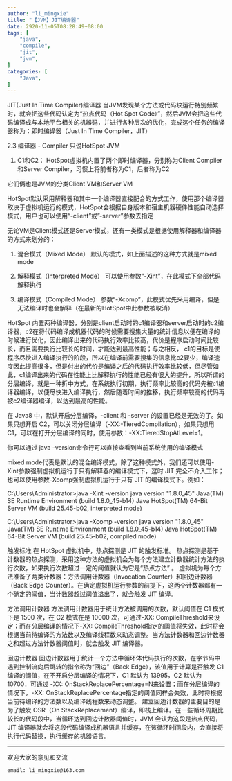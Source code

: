 ```yaml
---
author: "li_mingxie"
title: "【JVM】JIT编译器"
date: 2920-11-05T08:28:49+08:00
tags: [
    "java",
    "compile",
    "jit",
    "jvm",
]
categories: [
    "Java",
]
---
```


JIT(Just In Time Compiler)编译器
当JVM发现某个方法或代码块运行特别频繁时，就会把这些代码认定为“热点代码（Hot Spot Code）”，然后JVM会把这些代码编译成与本地平台相关的机器码，并进行各种层次的优化，完成这个任务的编译器称为：即时编译器（Just In Time Compiler，JIT）

2.3 编译器 - Compiler
只说HotSpot JVM

1. C1和C2：
HotSpot虚拟机内置了两个即时编译器，分别称为Client Compiler和Server Compiler，习惯上将前者称为C1，后者称为C2

它们俩也是JVM的分类Client VM和Server VM

HotSpot默认采用解释器和其中一个编译器直接配合的方式工作，使用那个编译器取决于虚拟机运行的模式，HotSpot会根据自身版本和宿主机器硬件性能自动选择模式，用户也可以使用“-client”或”-server”参数去指定

无论VM是Client模式还是Server模式，还有一类模式是根据使用解释器和编译器的方式来划分的：

1. 混合模式（Mixed Mode）
默认的模式，如上面描述的这种方式就是mixed mode

2. 解释模式（Interpreted Mode）
可以使用参数“-Xint”，在此模式下全部代码解释执行

3. 编译模式（Compiled Mode）
参数“-Xcomp”，此模式优先采用编译，但是无法编译时也会解释（在最新的HotSpot中此参数被取消）


HotSpot 内置两种编译器，分别是client启动时的c1编译器和server启动时的c2编译器，c2在将代码编译成机器代码的时候需要搜集大量的统计信息以便在编译的时候进行优化，因此编译出来的代码执行效率比较高，代价是程序启动时间比较长，而且需要执行比较长的时间，才能达到最高性能；与之相反， c1的目标是使程序尽快进入编译执行的阶段，所以在编译前需要搜集的信息比c2要少，编译速度因此提高很多，但是付出的代价是编译之后的代码执行效率比较低，但尽管如此，c1编译出来的代码在性能上比解释执行的性能已经有很大的提升，所以所谓的分层编译，就是一种折中方式，在系统执行初期，执行频率比较高的代码先被c1编译器编译，以便尽快进入编译执行，然后随着时间的推移，执行频率较高的代码再被c2编译器编译，以达到最高的性能。

在 Java8 中，默认开启分层编译，-client 和 -server 的设置已经是无效的了。如果只想开启 C2，可以关闭分层编译（-XX:-TieredCompilation），如果只想用 C1，可以在打开分层编译的同时，使用参数：-XX:TieredStopAtLevel=1。

你可以通过 java -version命令行可以直接查看到当前系统使用的编译模式

mixed mode代表是默认的混合编译模式，除了这种模式外，我们还可以使用-Xint参数强制虚拟机运行于只有解释器的编译模式下，这时 JIT 完全不介入工作；也可以使用参数-Xcomp强制虚拟机运行于只有 JIT 的编译模式下。例如：

C:\Users\Administrator>java -Xint -version
java version "1.8.0_45"
Java(TM) SE Runtime Environment (build 1.8.0_45-b14)
Java HotSpot(TM) 64-Bit Server VM (build 25.45-b02, interpreted mode)

C:\Users\Administrator>java -Xcomp -version
java version "1.8.0_45"
Java(TM) SE Runtime Environment (build 1.8.0_45-b14)
Java HotSpot(TM) 64-Bit Server VM (build 25.45-b02, compiled mode)

触发标准
在 HotSpot 虚拟机中，热点探测是 JIT 的触发标准。
热点探测是基于计数器的热点探测，采用这种方法的虚拟机会为每个方法建立计数器统计方法的执行次数，如果执行次数超过一定的阈值就认为它是“热点方法” 。
虚拟机为每个方法准备了两类计数器：方法调用计数器（Invocation Counter）和回边计数器（Back Edge Counter）。在确定虚拟机运行参数的前提下，这两个计数器都有一个确定的阈值，当计数器超过阈值溢出了，就会触发 JIT 编译。

方法调用计数器
方法调用计数器用于统计方法被调用的次数，默认阈值在 C1 模式下是 1500 次，在 C2 模式在是 10000 次，可通过-XX: CompileThreshold来设定；而在分层编译的情况下-XX: CompileThreshold指定的阈值将失效，此时将会根据当前待编译的方法数以及编译线程数来动态调整。当方法计数器和回边计数器之和超过方法计数器阈值时，就会触发 JIT 编译器。

回边计数器
回边计数器用于统计一个方法中循环体代码执行的次数，在字节码中遇到控制流向后跳转的指令称为“回边”（Back Edge），该值用于计算是否触发 C1 编译的阈值，在不开启分层编译的情况下，C1 默认为 13995，C2 默认为 10700，可通过 -XX: OnStackReplacePercentage=N来设置；而在分层编译的情况下，-XX: OnStackReplacePercentage指定的阈值同样会失效，此时将根据当前待编译的方法数以及编译线程数来动态调整。
建立回边计数器的主要目的是为了触发 OSR（On StackReplacement）编译，即栈上编译。在一些循环周期比较长的代码段中，当循环达到回边计数器阈值时，JVM 会认为这段是热点代码，JIT 编译器就会将这段代码编译成机器语言并缓存，在该循环时间段内，会直接将执行代码替换，执行缓存的机器语言。

----------------------------------------------
欢迎大家的意见和交流

`email: li_mingxie@163.com`